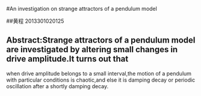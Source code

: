 #An investigation on strange attractors of a pendulum model

##黄程  2013301020125

Abstract:Strange attractors of a pendulum model are investigated by altering small changes in drive amplitude.It turns out that
--
when drive amplitude belongs to a small interval,the motion of a pendulum with particular conditions is chaotic,and else it is damping decay or periodic oscillation after a shortly damping decay.
